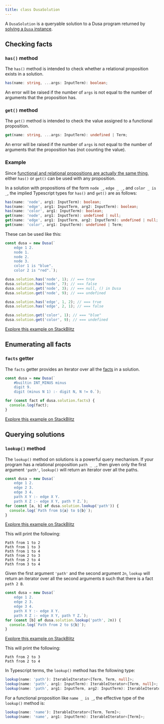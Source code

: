 ```yaml
---
title: class DusaSolution
---
```


A `DusaSolution` is a queryable solution to a Dusa program returned by
[solving a `Dusa` instance](docs/api/dusa/#solving-a-dusa-instance).

## Checking facts

### `has()` method

The `has()` method is intended to check whether a relational proposition
exists in a solution.

```typescript
has(name: string, ...args: InputTerm): boolean;
```

An error will be raised if the number of `args` is not equal to the number of
arguments that the proposition has.

### `get()` method

The `get()` method is intended to check the value assigned to a functional
proposition.

```typescript
get(name: string, ...args: InputTerm): undefined | Term;
```

An error will be raised if the number of `args` is not equal to the number of
arguments that the proposition has (not counting the value).

### Example

Since [functional and relational propositions are actually the same
thing](/docs/language/facts/#everythings-secretly-functional), either `has()`
or `get()` can be used with any proposition.

In a solution with propositions of the form `node _`, `edge _ _`, and
`color _ is _`, the implied Typescript types for `has()` and `get()` are as follows:

```typescript
has(name: 'node', arg1: InputTerm): boolean;
has(name: 'edge', arg1: InputTerm, arg2: InputTerm): boolean;
has(name: 'color', arg1: InputTerm): boolean;
get(name: 'node', arg1: InputTerm): undefined | null;
get(name: 'edge', arg1: InputTerm, arg2: InputTerm): undefined | null;
get(name: 'color', arg1: InputTerm): undefined | Term;
```

These can be used like this:

```javascript
const dusa = new Dusa(`
    edge 1 2.
    node 1.
    node 2.
    node 3.
    color 1 is "blue".
    color 2 is "red".`);

dusa.solution.has('node', 1); // === true
dusa.solution.has('node', 7); // === false
dusa.solution.get('node', 3); // === null, () in Dusa
dusa.solution.get('node', 9); // === undefined

dusa.solution.has('edge', 1, 2); // === true
dusa.solution.has('edge', 2, 1); // === false

dusa.solution.get('color', 1); // === "blue"
dusa.solution.get('color', 9); // === undefined
```

[Explore this example on StackBlitz](https://stackblitz.com/edit/node-kk2qno?file=index.js&view=editor)


## Enumerating all facts

### `facts` getter

The `facts` getter provides an iterator over all the [facts](/docs/api/terms/#type-fact)
in a solution.

```javascript
const dusa = new Dusa(`
    #builtin INT_MINUS minus
    digit 9.
    digit (minus N 1) :- digit N, N != 0.`);

for (const fact of dusa.solution.facts) {
  console.log(fact);
}
```

[Explore this example on StackBlitz](https://stackblitz.com/edit/node-4fvfea?file=index.js&view=editor)


## Querying solutions

### `lookup()` method

The `lookup()` method on solutions is a powerful query mechanism. If your program
has a relational proposition `path _ _`, then given only the first argument
`'path'`, `lookup()` will return an iterator over all the paths.

```javascript
const dusa = new Dusa(`
    edge 1 2.
    edge 2 3.
    edge 3 4.
    path X Y :- edge X Y.
    path X Z :- edge X Y, path Y Z.`);
for (const [a, b] of dusa.solution.lookup('path')) {
  console.log(`Path from ${a} to ${b}`);
}
```

[Explore this example on StackBlitz](https://stackblitz.com/edit/node-xhjrt3?file=index.js&view=editor)


This will print the following:

    Path from 1 to 2
    Path from 1 to 3
    Path from 1 to 4
    Path from 2 to 3
    Path from 2 to 4
    Path from 3 to 4

Given the first argument `'path'` and the second argument `2n`, `lookup` will
return an iterator over all the second arguments `B` such that there is a fact
`path 2 B`.

```javascript
const dusa = new Dusa(`
    edge 1 2.
    edge 2 3.
    edge 3 4.
    path X Y :- edge X Y.
    path X Z :- edge X Y, path Y Z.`);
for (const [b] of dusa.solution.lookup('path', 2n)) {
  console.log(`Path from 2 to ${b}`);
}
```

[Explore this example on StackBlitz](https://stackblitz.com/edit/node-15xb9l?file=index.js&view=editor)

This will print the following:

    Path from 2 to 3
    Path from 2 to 4

In Typescript terms, the `lookup()` method has the following type:

```typescript
lookup(name: 'path'): IterableIterator<[Term, Term, null]>;
lookup(name: 'path', arg1: InputTerm): IterableIterator<[Term, null]>;
lookup(name: 'path', arg1: InputTerm, arg2: InputTerm): IterableIterator<[null]>;
```

For a functional proposition like `name _ is _`, the effective type of the
`lookup()` method is:

```typescript
lookup(name: 'name'): IterableIterator<[Term, Term]>;
lookup(name: 'name', arg1: InputTerm): IterableIterator<[Term]>;
```
